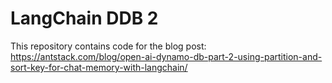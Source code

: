 # LangChain DDB 2

This repository contains code for the blog post: 
https://antstack.com/blog/open-ai-dynamo-db-part-2-using-partition-and-sort-key-for-chat-memory-with-langchain/
